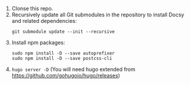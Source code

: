 1. Clonse this repo.
2. Recursively update all Git submodules in the repository to install Docsy and related dependencies:
   ```
   git submodule update --init --recursive
   ```
3. Install npm packages:
   ```
   sudo npm install -D --save autoprefixer
   sudo npm install -D --save postcss-cli
   ```
4. `hugo server -D` (You will need hugo extended from https://github.com/gohugoio/hugo/releases)
